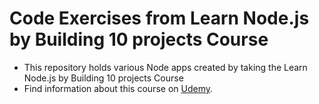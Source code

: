 Code Exercises from Learn Node.js by Building 10 projects Course
=====================

* This repository holds various Node apps created by taking the Learn Node.js by Building 10 projects Course
* Find information about this course on [Udemy](https://www.udemy.com/learn-nodejs-by-building-10-projects/).
